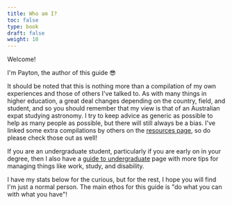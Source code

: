 ```yaml
---
title: Who am I?
toc: false
type: book
draft: false
weight: 10
---
```


Welcome!

I'm Payton, the author of this guide :sunglasses:

It should be noted that this is nothing more than a compilation of my own experiences and those of others I've talked to. As with many things in higher education, a great deal changes depending on the country, field, and student, and so you should remember that my view is that of an Australian expat studying astronomy. I try to keep advice as generic as possible to help as many people as possible, but there will still always be a bias. I've linked some extra compilations by others on the [resources page](rodman.netlify.app/resource/), so do please check those out as well!

If you are an undergraduate student, particularly if you are early on in your degree, then I also have a [guide to undergraduate](https://payton-rodman.netlify.app/resource/) page with more tips for managing things like work, study, and disability.

I have my stats below for the curious, but for the rest, I hope you will find I'm just a normal person. The main ethos for this guide is "do what you can with what you have"!
